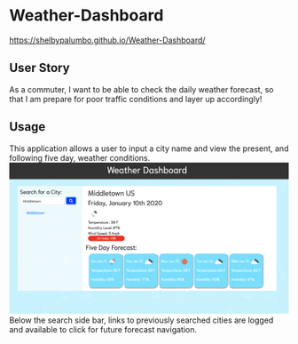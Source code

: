 # Weather-Dashboard
https://shelbypalumbo.github.io/Weather-Dashboard/

## User Story
As a commuter, I want to be able to check the daily weather forecast, so that I am prepare for poor traffic conditions and layer up accordingly!

## Usage
This application allows a user to input a city name and view the present, and following five day, weather conditions.
![Portfolio Page](assets/weatherDash.png)
Below the search side bar, links to previously searched cities are logged and available to click for future forecast navigation.
